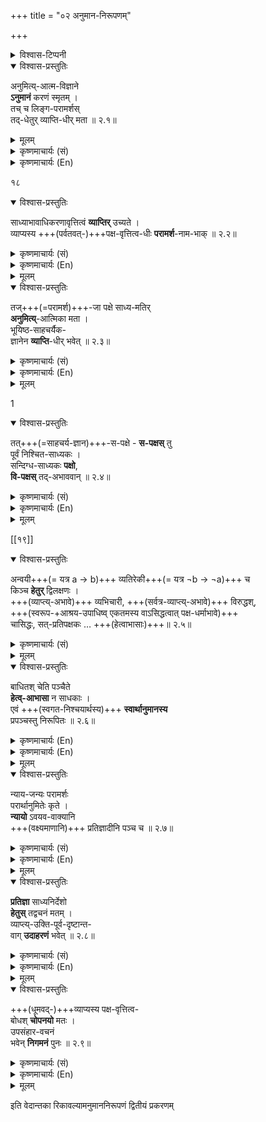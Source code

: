 +++
title = "०२ अनुमान-निरूपणम्"

+++

<details><summary>विश्वास-टिप्पनी</summary>

विस्तारः [अत्र](/AgamaH/AryaH/hinduism/branches/nyAya-vaisheShike/pramA/anumitiH/) ।
</details>


<details open><summary>विश्वास-प्रस्तुतिः</summary>

अनुमित्य्-आत्म-विज्ञाने  
**ऽनुमानं** करणं स्मृतम् ।  
तच् च लिङ्ग-परामर्शस्  
तद्-धेतुर् व्याप्ति-धीर् मता ॥ २.१॥
</details>

<details><summary>मूलम्</summary>

अनुमित्यात्मविज्ञानेऽनुमानं करणं स्मृतम् ।  
तच्च लिङ्गपरामर्शस्तद्धेतुर्व्याप्तिधीर्मता ॥ २.१॥
</details>

<details><summary>कृष्णमाचार्यः (सं)</summary>

प्रत्यक्ष-निरूपणानन्तरम् **अनुमानं** निरूपयति — अनुमितीति ।  
**आत्म**-शब्दः स्वरूपपरः।  
**अनुमिति**-रूपे ज्ञाने **करणम् अनुमानम्** इत्य् अर्थः ।  
अनुसृत्य प्रवर्तमानं मानम् **अनुमानम्** ।  
लिङ्ग-प्रत्यक्षम् अनुसृत्य प्रवर्तमानत्वाद् अनुमानं भवति ।  
तदाह न्यायभाष्यकारः – तत्पूर्वकम् **अनुमानम्** इति ।  
योगरूढं चेदम् ।  
अतः स्मृति-प्रत्यभिज्ञयोः प्रत्यक्षानुगामित्वे ऽपि नानुमानत्वम् ।  

लिङ्गपरामर्श इति । लिङ्गस्य साध्यचिह्नभूतस्य हेतोः परामर्शः विवेचनं, साध्यव्याप्यतया पक्षवृत्तितया च विविच्य ज्ञानमित्यर्थः । व्याप्तिविशिष्टपक्षधर्मताज्ञानं परामर्श इति पर्यव- सितम् । तद्धेतुः ; परामर्शहेतुः । व्याप्तिधीः; व्याप्तिज्ञानम्। अनुमितिं प्रति व्याप्तिज्ञानं करणम् । व्यापारवदसाधारणकारणं करणम् । परामर्शो व्यापार इति प्राञ्चः। नव्यास्तु-परामर्श एव करणम् । व्यापारवत्त्वं न करणलक्षणनिविष्टम् | अपितु साधकतमं करणमित्येव तल्लक्षणम् । परामर्शजन- कतया अङ्गीकृतं व्याप्तिज्ञानं तु घटं प्रति कुलालपितेवान्यथासिद्धमित्याहुः । तत्र नव्यमतमवलम्ब्य लिङ्गपरामर्शस्यात्र करणत्वोक्तिः । १
</details>

<details><summary>कृष्णमाचार्यः (En)</summary>

1. Anumana (Inference) is the instrument of Anumiti (Inferential cognition). The Anumāna is defined as Linga-Paramarśa (Consideration of middle term). Vyāpti-jñāna (Apprehension of invariable concomitance) is said to be the cause of Paramarśa (consideration). 
</details>



१८ 

<details open><summary>विश्वास-प्रस्तुतिः</summary>

साध्याभावाधिकरणावृत्तित्वं **व्याप्तिर्** उच्यते ।  
व्याप्यस्य +++(पर्वतवत्-)+++पक्ष-वृत्तित्व-धीः **परामर्श**-नाम-भाक् ॥ २.२॥
</details>

<details><summary>कृष्णमाचार्यः (सं)</summary>

साहचर्यनियमो व्याप्तिरिति लक्षणे नियमपदार्थं नञ्द्रयघट विविनक्ति—साध्याभावेत्यादि । साध्यस्य वह्न्यादेर्योऽयमभावः, तदधिकरणं तटाकादिः, तदवृत्तित्वं धूमादेरिति लक्षणसमन्वयः । परामर्शलक्षणमाह- व्याप्यस्येति । व्याप्यस्य हेतोः पक्षे पर्वतादौ वर्तमानत्वधीः परामर्श इत्यर्थः । २
</details>


<details><summary>कृष्णमाचार्यः (En)</summary>

2. Vyapti (Invariable concomitance) is that the Hetu (Reason) does not exist where Sadhya (The property to be established) is not found. Paramarśa (consideration) is the knowledge of Vyapya (the middle term) as existing in Paksa (Minor term or the subject). 
</details>


<details><summary>मूलम्</summary>

साध्याभावाधिकरणावृत्तित्वं व्याप्तिरुच्यते ।  
व्याप्यस्य पक्षवृत्तित्वधीः परामर्शनामभाक् ॥ २.२॥
</details>

<details open><summary>विश्वास-प्रस्तुतिः</summary>

तज्+++(=परामर्श)+++-जा पक्षे साध्य-मतिर्  
**अनुमित्य्**-आत्मिका मता ।  
भूयिष्ठ-साहचर्यैक-  
ज्ञानेन **व्याप्ति**-धीर् भवेत् ॥ २.३॥
</details>

<details><summary>कृष्णमाचार्यः (सं)</summary>

तज्जा ; परामर्शजा । पक्षे; पर्वतादौ । साध्यस्य वयादेः मतिः अनुमितिरित्यर्थः । व्याप्तिज्ञानोत्पत्तौ कारणमाह-भूयिष्ठेति । साहचर्य सामानाधिकरण्यम् ; भूयिष्ठेन साहचर्यज्ञानेन, साहचर्यस्य भूयो-दर्शनेनेत्यर्थः । ३ 
</details>

<details><summary>कृष्णमाचार्यः (En)</summary>

3. Anumiti is the Cognition produced by Paramarśa, with reference to the fact that Sadhya is existant in Paksa (the subject ). Vyāpti-jñana (Apprehension of invariable concomitance) springs from frequent observation of Sadhya and Reason as invariably concomitant each other. 
</details>


<details><summary>मूलम्</summary>

तज्जा पक्षे साध्यमतिरनुमित्यात्मिका मता ।  
भूयिष्ठसाहचर्यैकज्ञानेन व्याप्तिधीर्भवेत् ॥ २.३॥
</details>


1 



<details open><summary>विश्वास-प्रस्तुतिः</summary>

तत्+++(=साहचर्य-ज्ञान)+++-स-पक्षे - **स-पक्षस्** तु  
पूर्वं निश्चित-साध्यकः ।  
सन्दिग्ध-साध्यकः **पक्षो**,  
**वि-पक्षस्** तद्-अभाववान् ॥ २.४॥
</details>

<details><summary>कृष्णमाचार्यः (सं)</summary>

तत् ; साहचर्यज्ञानम् ।  
निश्चितसाध्यवान् सपक्षः, यथा धूमेन वह्नौ साध्ये महानसादिः ।  
संदिग्धसाध्यवान् पक्षः, यथा तत्रैव पर्वतादिः । निश्चित- साध्याभाववान् विपक्षः, यथा तत्रैव हृदादिः । ४ 
</details>

<details><summary>कृष्णमाचार्यः (En)</summary>

4. That observation should be held in Sapakṣa (Definite instance). The Sapaksa is that in which the Sadhya is definitely known to have existed. The Pakṣa (the minor term or the subject) is that in which the existence of Sadhya is doubtful. The Vipakṣa (the nagative instance) is that in which Sadhya is known definitely non-existent. 
</details>


<details><summary>मूलम्</summary>

तत्सपक्षे सपक्षस्तु पूर्वं निश्चितसाध्यकः ।  
सन्दिग्धसाध्यकः पक्षो विपक्षस्तदभाववान् ॥ २.४॥
</details>


[[१९]] 




<details open><summary>विश्वास-प्रस्तुतिः</summary>

अन्वयी+++(= यत्र a → b)+++ व्यतिरेकी+++(= यत्र ¬b → ¬a)+++ च  
किञ्च **हेतुर्** द्विलक्षणः ।  
+++(व्याप्त्य्-अभावे)+++ व्यभिचारी, +++(सर्वत्र-व्याप्त्य्-अभावे)+++ विरुद्धश्,  
+++(स्वरूप-+आश्रय-उपाधिष्व् एकतमस्य वाऽसिद्धत्वात् पक्ष-धर्माभावे)+++  
चासिद्धः, सत्-प्रतिपक्षकः  … +++(हेत्वाभासाः)+++॥ २.५॥
</details>

<details><summary>कृष्णमाचार्यः (सं)</summary>

हेतुं विभजते- अन्वयीति ।  
**अन्वयो** नाम  
"यत्-सत्त्वे यत्-सत्त्वम्" इत्यभिलप्यः साहचर्य-नियमः ।  
यथा धूम-सत्त्वे वह्निसत्त्वम् ।  
तद्वान् हेतुर् **अन्वयीत्य्** उच्यते । 

व्यतिरेको नाम "यदभावे यदभाव" इत्यभिलप्यः साहचर्यनियमः ।  
यथा वह्न्यभावे धूमाभावः । तद्वान् व्यतिरेकी हेतुः ।  

द्विलक्षणः द्विरूपः ।  

व्याप्तिः, पक्ष-धर्मता चेति द्वयम् अप्य् अनुमानाङ्गम् ।  
तत्रोभयोर् अन्यतरस्य वा विरहे  
हेतवो दुष्टा भवन्तीति  
ते **हेत्वाभासा** इत्युच्यन्ते ।  
हेतुवद् आपाततो भासन्त इति **हेत्वाभासाः** ।  
तान् आह- व्यभिचारीति । 

**व्यभिचारो** ऽनियमः ।  
हेतुसाध्ययोः साहचर्ये योऽयमनियमः स **व्यभिचारः** ।  
तद्वान् हेतुर्व्यभिचारी ।  
स _एवानैकान्तिक_ इत्यप्युच्यते ।  
यथा- "पर्वतो धूमवान् वह्नेः" इत्यत्र  
"यत्र यत्र वह्निः तत्र तत्र धूम" इति नियमो वक्तुं न शक्यते,  
अयोगोले वह्निमत्यपि धूमादृष्टेः ।  
अतोऽत्र वह्निर् व्यभिचारी हेतुः ।  

**विरुद्ध** इति ।  
साध्याभाव-व्याप्तो हेतुर् **विरुद्धः** । [[२०]]  
यथा- "शब्दो नित्यः कार्यत्वात्" इत्यत्र  
कार्यत्व-रूपो हेतुः  
साध्याभावेन नित्यत्वाभावेन व्याप्तो भवति । 

**असिद्ध** इति ।  
स च त्रिधा- स्व-रूपासिद्धः, आश्रयासिद्धः, व्याप्यत्वासिद्धश्चेति ।  

तत्र प्रथमो यथा- जीवोऽनित्यः, चाक्षुषत्वात् घटवत् इति ।  
अत्र जीवे पक्षे चाक्षुषत्वं स्वरूपतोऽसिद्धमिति नानुमानं प्रभवति ।  

द्वितीयो यथा - गगनारविन्दं सुरभि, अरविन्दत्वात् इत्य्-अत्र  
आश्रय-भूतं गगनारविन्दम् अप्रसिद्धम् । 

सोपाधिकस् तृतीयः ।  
यथा- यज्ञियपशुहिंसा अधर्मावहा, हिंसात्वात् इत्यत्र  
निषिद्धत्वम् उपाधिः ।  
तद्-विशिष्टत्वाद् अयं व्याप्यत्वासिद्धो हेतुः ।  
साध्य-व्यापकत्वे सति साधनाव्यापकत्वम् _उपाधिः_   
+++(यथा - "यत्र धूमस् तत्रार्द्रेन्धन-संयोग" इति **साध्य-व्यापकता**।  
"यत्र वह्निस् तत्रार्द्रेन्धनसंयोगो नास्ति - अयो-गोलके यथा" इति **साधनाव्यापकता**)+++।  

**सत्-प्रतिपक्षकः**;  
सन् प्रतिपक्षः साध्याभाव-साधको हेतुर् यस्य स **सत्-प्रतिपक्षकः** ।  
अयं प्रकरण-सम इत्य् अप्य् उच्यते ।  
यथा - शब्दो नित्यः, श्रावणत्वात् इत्युक्ते,  
शब्दो ऽनित्यः कार्यत्वाद् इत्य्  
अनित्यत्व-रूपस्य साध्याभावस्य साधको हेतुः कार्यत्वम् इति । ५ 
</details>


<details><summary>मूलम्</summary>

अन्वयी व्यतिरेकी च किञ्च हेतुर्द्विलक्षणः ।  
व्यभिचारी विरुद्धश्चासिद्धः सत्प्रतिपक्षकः ॥ २.५॥
</details>


<details open><summary>विश्वास-प्रस्तुतिः</summary>

बाधितश् चेति पञ्चैते  
**हेत्व्-आभासा** न साधकाः ।  
एवं +++(स्वगत-निश्चयार्थस्य)+++ **स्वार्थानुमानस्य**  
प्रपञ्चस्तु निरूपितः ॥ २.६॥
</details>

<details><summary>कृष्णमाचार्यः (En)</summary>

बाधित इति । अयमेव कालात्ययापदिष्ट इत्यप्युच्यते । साध्याभाववत्प- क्षको हेतुर्बाधितः । यथा वह्निरनुष्णः पदार्थत्वात् जलवदिति। अत्र वह्नौ अनुष्णत्वं नास्ति । एते पञ्चापि हेत्वाभासाः हेतुवदापाततो भासन्ते । निष्कर्षे तु न हेतव इत्यर्थः । तस्मात् ते न साध्यस्य साधकाः । 

अनुमानस्य स्वार्थपरार्थत्वभेदेन द्वैविध्यम् अभिप्रेत्य पूर्वोक्तः प्रपञ्चः स्वार्थानुमानस्येत्याह- एवमिति ।  
स्वस्य निष्कर्षार्थं प्रवृत्तं स्वार्थम् ।  
परबोधनार्थं प्रवृत्तं परार्थम् । ६ 
</details>


<details><summary>कृष्णमाचार्यः (En)</summary>

5-6. The Hetu (Reason) is of two kinds — Anvayin (Positive) and Vyatirekin (Negative). The faulty Reasons are unfit to establish the Sadhya by inference. They are five in number, namely - Vyabhicārin (Transgressing), Viruddha (Adverse), Asiddha (Not-established), Satpratipaksa (Having counter-Reason) and Bādhita (Contradicted). 

Thus the inference of Svārtha (For one's own ) has been described in detail. 
</details>


<details><summary>मूलम्</summary>

बाधितश्चेति पञ्चैते हेत्वाभासा न साधकाः ।  
एवं स्वार्थानुमानस्य प्रपञ्चस्तु निरूपितः ॥ २.६॥
</details>


<details open><summary>विश्वास-प्रस्तुतिः</summary>

न्याय-जन्यः परामर्शः  
परार्थानुमितेः कृते ।  
**न्यायो** ऽवयव-वाक्यानि  
+++(वक्ष्यमाणानि)+++ प्रतिज्ञादीनि पञ्च च ॥ २.७॥
</details>

<details><summary>कृष्णमाचार्यः (सं)</summary>

[[२१]]
परार्थानुमाने विशेषमाह - न्यायेति ।  
वक्ष्यमाणं प्रतिज्ञादिपञ्चकं न्यायः ।  
तज्-जन्यः परामर्शः परार्थानुमितिं जनयति ।  
न्यायावयवानाह - प्रतिज्ञादीति ।

प्रतिज्ञा, हेतुः, उदाहरणम्, उपनयः, निगमनमिति पञ्चावयवाः ।
७
</details>

<details><summary>कृष्णमाचार्यः (En)</summary>

7. In the case of Parārthānumāna ( Inference for other's sake), the Parāmarśa (the consideration of Reason) is produced by the Nyāya (syllogism). The group of the five argumentative sentences namely- Pratijña (Assertion) etc. is called Nyāya. 
</details>

<details><summary>मूलम्</summary>

न्यायजन्यः परामर्शः परार्थानुमितेः कृते ।  
न्यायोऽवयववाक्यानि प्रतिज्ञादीनि पञ्च च ॥ २.७॥
</details>


<details open><summary>विश्वास-प्रस्तुतिः</summary>

**प्रतिज्ञा** साध्यनिर्देशो  
**हेतुस्** तद्वचनं मतम् ।  
व्याप्त्य्-उक्ति-पूर्व-दृष्टान्त-  
वाग् **उदाहरणं** भवेत् ॥ २.८॥
</details>

<details><summary>कृष्णमाचार्यः (सं)</summary>

तत्र प्रतिज्ञा नाम साध्यनिर्देशः ; यथा वह्निमानिति । हेतुर्नाम हेतूक्तिः ; यथा धूमादिति । उदाहरणं नाम व्याप्तिनिर्देशपूर्वकं दृष्टान्तस्य वचनम् ; यथा यो यो धूमवान् स सोऽग्निमान् यथा महानस इति । 

८
</details>

<details><summary>कृष्णमाचार्यः (En)</summary>

8. Pratijñā is mentioning the Sādhya. Hetu is mentioning the Reason. Udaharana is mentioning the example with the statement of Vyapti (concomitance). 
</details>


<details><summary>मूलम्</summary>

प्रतिज्ञा साध्यनिर्देशो हेतुस्तद्वचनं मतम् ।  
व्याप्त्युक्तिपूर्वदृष्टान्तवागुदाहरणं भवेत् ॥ २.८॥
</details>


<details open><summary>विश्वास-प्रस्तुतिः</summary>

+++(धूमवद्-)+++व्याप्यस्य पक्ष-वृत्तित्व-  
बोधश् **चोपनयो** मतः ।  
उपसंहार-वचनं  
भवेन् **निगमनं** पुनः ॥ २.९॥
</details>

<details><summary>कृष्णमाचार्यः (सं)</summary>

व्याप्यस्य हेतोः पक्षे पर्वतादौ वर्तमानत्वबोधनमुपनयः । यथा-तथा चायं धूमवानिति । पक्षे साध्यस्योपसंहारवचनं निगमनम् । यथा-तस्मादग्नि- मानिति । इदं च पञ्चावयववाक्योपन्यसनं नैयायिकरीत्या । वेदान्तसिद्धान्तरीत्या तु नैवावयवसंख्यानियमः । मृदुमध्यमोत्तमधियां संग्रहविस्तराभ्यां यावदपेक्षं प्रयोग इति भाव्यम् । 

</details>

<details><summary>कृष्णमाचार्यः (En)</summary>

9. Upanaya is the statement of Vyāpya (Middle term) as existing in Paksa (the subject). Nigamana is the statement concluding the syllogism. 
</details>


<details><summary>मूलम्</summary>

व्याप्यस्य पक्षवृत्तित्वबोधश्चोपनयो मतः ।  
उपसंहारवचनं भवेन्निगमनं पुनः ॥ २.९॥
</details>





इति वेदान्तका रिकावल्यामनुमाननिरूपणं द्वितीयं प्रकरणम् 
